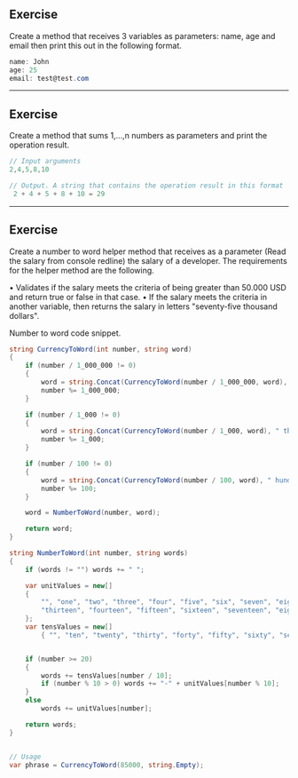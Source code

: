 ## Exercise
Create a method that receives 3 variables as parameters: name, age and email then print this out in the following format.

```c#
name: John
age: 25
email: test@test.com 
```

 ---

 ## Exercise
 Create a method that sums 1,...,n numbers as parameters and print the operation result.

 ```c#
 // Input arguments
 2,4,5,8,10

 // Output. A string that contains the operation result in this format
  2 + 4 + 5 + 8 + 10 = 29 
 ```


  ---

## Exercise
Create a number to word helper method that receives as a parameter (Read the salary from console redline) the salary of a developer. The requirements for the helper method are the following. 
 
•	Validates if the salary meets the criteria of being greater than 50.000 USD and return true or false in that case. 
•	If the salary meets the criteria in another variable, then returns the salary in letters "seventy-five thousand dollars".

Number to word code snippet.
```c#
string CurrencyToWord(int number, string word)
{
    if (number / 1_000_000 != 0)
    {
        word = string.Concat(CurrencyToWord(number / 1_000_000, word), " million ");
        number %= 1_000_000;
    }

    if (number / 1_000 != 0)
    {
        word = string.Concat(CurrencyToWord(number / 1_000, word), " thousand ");
        number %= 1_000;
    }

    if (number / 100 != 0)
    {
        word = string.Concat(CurrencyToWord(number / 100, word), " hundred ");
        number %= 100;
    }

    word = NumberToWord(number, word);

    return word;
}

string NumberToWord(int number, string words)
{
    if (words != "") words += " ";

    var unitValues = new[]
    {
        "", "one", "two", "three", "four", "five", "six", "seven", "eight", "nine", "ten", "eleven", "twelve",
        "thirteen", "fourteen", "fifteen", "sixteen", "seventeen", "eighteen", "nineteen"
    };
    var tensValues = new[]
        { "", "ten", "twenty", "thirty", "forty", "fifty", "sixty", "seventy", "eighty", "ninety" };


    if (number >= 20)
    {
        words += tensValues[number / 10];
        if (number % 10 > 0) words += "-" + unitValues[number % 10];
    }
    else
        words += unitValues[number];

    return words;
}


// Usage
var phrase = CurrencyToWord(85000, string.Empty);
```
